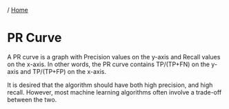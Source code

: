 / [Home](index.md)

# PR Curve

A PR curve is a graph with Precision values on the y-axis and Recall values on the x-axis. In other words, the PR curve contains TP/(TP+FN) on the y-axis and TP/(TP+FP) on the x-axis.

It is desired that the algorithm should have both high precision, and high recall. However, most machine learning algorithms often involve a trade-off between the two.



